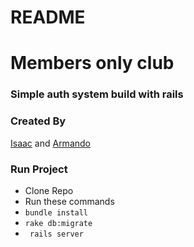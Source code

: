 # README

# Members only club 

### Simple auth system build with rails

### Created By 

[Isaac](https://github.com/ispirett)  and [Armando](https://github.com/SotoArmando)

### Run Project

* Clone Repo
* Run these commands 
*  ``` bundle install ```
* ``` rake db:migrate ```
* ``` rails server```